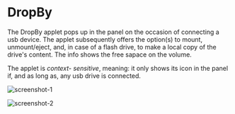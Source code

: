 # DropBy

The DropBy applet pops up in the panel on the occasion of connecting a usb device. The applet subsequently offers the option(s) to mount, unmount/eject, and, in case of a flash drive, to make a local copy of the drive's content. The info shows the free sapace on the volume.

The applet is *context- sensitive*, meaning: it only shows its icon in the panel if, and as long as, any usb drive is connected.


![screenshot-1](https://github.com/UbuntuBudgie/budgie-extras/blob/master/budgie-dropby/dropby_copy.png)

![screenshot-2](https://github.com/UbuntuBudgie/budgie-extras/blob/master/budgie-dropby/dropby_open.png)

